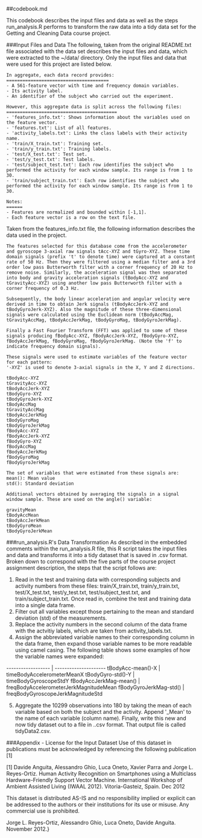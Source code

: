 ##codebook.md

This codebook describes the input files and data as well as the steps run_analysis.R performs to transform the raw data into a tidy data set for the Getting and Cleaning Data course project.

###Input Files and Data
The following, taken from the original README.txt file associated with the data set describes the input files and data, which were extracted to the ~/data/ directory.  Only the input files and data that were used for this project are listed below.

```
In aggregate, each data record provides:
======================================
- A 561-feature vector with time and frequency domain variables. 
- Its activity label. 
- An identifier of the subject who carried out the experiment.

However, this aggregate data is split across the following files:
=========================================
- 'features_info.txt': Shows information about the variables used on the feature vector.
- 'features.txt': List of all features.
- 'activity_labels.txt': Links the class labels with their activity name.
- 'train/X_train.txt': Training set.
- 'train/y_train.txt': Training labels.
- 'test/X_test.txt': Test set.
- 'test/y_test.txt': Test labels. 
- 'test/subject_test.txt': Each row identifies the subject who performed the activity for each window sample. Its range is from 1 to 30. 
- 'train/subject_train.txt': Each row identifies the subject who performed the activity for each window sample. Its range is from 1 to 30. 

Notes: 
======
- Features are normalized and bounded within [-1,1].
- Each feature vector is a row on the text file.
```

Taken from the features_info.txt file, the following information describes the data used in the project.
```
The features selected for this database come from the accelerometer and gyroscope 3-axial raw signals tAcc-XYZ and tGyro-XYZ. These time domain signals (prefix 't' to denote time) were captured at a constant rate of 50 Hz. Then they were filtered using a median filter and a 3rd order low pass Butterworth filter with a corner frequency of 20 Hz to remove noise. Similarly, the acceleration signal was then separated into body and gravity acceleration signals (tBodyAcc-XYZ and tGravityAcc-XYZ) using another low pass Butterworth filter with a corner frequency of 0.3 Hz. 

Subsequently, the body linear acceleration and angular velocity were derived in time to obtain Jerk signals (tBodyAccJerk-XYZ and tBodyGyroJerk-XYZ). Also the magnitude of these three-dimensional signals were calculated using the Euclidean norm (tBodyAccMag, tGravityAccMag, tBodyAccJerkMag, tBodyGyroMag, tBodyGyroJerkMag). 

Finally a Fast Fourier Transform (FFT) was applied to some of these signals producing fBodyAcc-XYZ, fBodyAccJerk-XYZ, fBodyGyro-XYZ, fBodyAccJerkMag, fBodyGyroMag, fBodyGyroJerkMag. (Note the 'f' to indicate frequency domain signals). 

These signals were used to estimate variables of the feature vector for each pattern:  
'-XYZ' is used to denote 3-axial signals in the X, Y and Z directions.

tBodyAcc-XYZ
tGravityAcc-XYZ
tBodyAccJerk-XYZ
tBodyGyro-XYZ
tBodyGyroJerk-XYZ
tBodyAccMag
tGravityAccMag
tBodyAccJerkMag
tBodyGyroMag
tBodyGyroJerkMag
fBodyAcc-XYZ
fBodyAccJerk-XYZ
fBodyGyro-XYZ
fBodyAccMag
fBodyAccJerkMag
fBodyGyroMag
fBodyGyroJerkMag

The set of variables that were estimated from these signals are: 
mean(): Mean value
std(): Standard deviation

Additional vectors obtained by averaging the signals in a signal window sample. These are used on the angle() variable:

gravityMean
tBodyAccMean
tBodyAccJerkMean
tBodyGyroMean
tBodyGyroJerkMean
```

###run_analysis.R's Data Transformation
As described in the embedded comments within the run_analysis.R file, this R script takes the input files and data and transforms it into a tidy dataset that is saved in .csv format.  Broken down to correspond with the five parts of the course project assignment description, the steps that the script follows are:

1.  Read in the test and training data with corresponding subjects and activity numbers from these files: train/X_train.txt, train/y_train.txt, test/X_test.txt, test/y_test.txt, test/subject_test.txt, and train/subject_train.txt.  Once read in, combine the test and training data into a single data frame.
2.  Filter out all variables except those pertaining to the mean and standard deviation (std) of the measurements.
3.  Replace the activity numbers in the second column of the data frame with the actvitiy labels, which are taken from activity_labels.txt.
4.  Assign the abbreviated variable names to their corresponding column in the data frame, then expand those variable names to be more readable using camel casing. The following table shows some examples of how the variable names were expanded:

------------------ | ---------------------
tBodyAcc-mean()-X | timeBodyAccelerometerMeanX
tBodyGyro-std()-Y | timeBodyGyroscopeStdY
fBodyAccJerkMag-mean() | freqBodyAccelerometerJerkMagnitudeMean
fBodyGyroJerkMag-std() | freqBodyGyroscopeJerkMagnitudeStd

5.  Aggregate the 10299 observations into 180 by taking the mean of each variable based on both the subject and the activity.  Append '_Mean' to the name of each variable (column name).  Finally, write this new and now tidy dataset out to a file in ..csv format.  That output file is called tidyData2.csv.

###Appendix - License for the Input Dataset
Use of this dataset in publications must be acknowledged by referencing the following publication [1] 

[1] Davide Anguita, Alessandro Ghio, Luca Oneto, Xavier Parra and Jorge L. Reyes-Ortiz. Human Activity Recognition on Smartphones using a Multiclass Hardware-Friendly Support Vector Machine. International Workshop of Ambient Assisted Living (IWAAL 2012). Vitoria-Gasteiz, Spain. Dec 2012

This dataset is distributed AS-IS and no responsibility implied or explicit can be addressed to the authors or their institutions for its use or misuse. Any commercial use is prohibited.

Jorge L. Reyes-Ortiz, Alessandro Ghio, Luca Oneto, Davide Anguita. November 2012.}